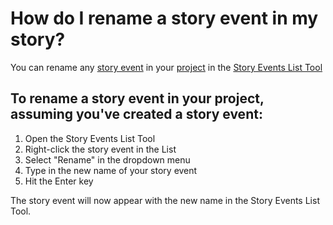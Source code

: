 # How do I rename a story event in my story?
You can rename any [story event]() in your [project]() in the [Story Events List Tool]()

## To rename a story event in your project, assuming you've created a story event:

1. Open the Story Events List Tool
2. Right-click the story event in the List
3. Select "Rename" in the dropdown menu
4. Type in the new name of your story event
5. Hit the Enter key

The story event will now appear with the new name in the Story Events List Tool.